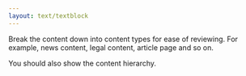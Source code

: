 ```yaml
---
layout: text/textblock
---
```

Break the content down into content types for ease of reviewing. For example, news content, legal content, article page and so on.

You should also show the content hierarchy.

